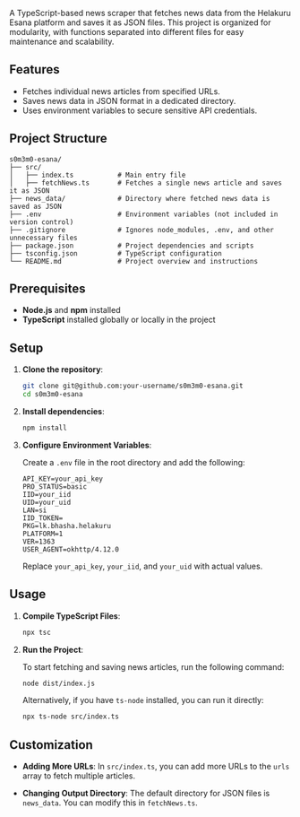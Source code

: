 A TypeScript-based news scraper that fetches news data from the Helakuru Esana platform and saves it as JSON files. This project is organized for modularity, with functions separated into different files for easy maintenance and scalability.

## Features

- Fetches individual news articles from specified URLs.
- Saves news data in JSON format in a dedicated directory.
- Uses environment variables to secure sensitive API credentials.

## Project Structure

```
s0m3m0-esana/
├── src/
│   ├── index.ts           # Main entry file
│   ├── fetchNews.ts       # Fetches a single news article and saves it as JSON
├── news_data/             # Directory where fetched news data is saved as JSON
├── .env                   # Environment variables (not included in version control)
├── .gitignore             # Ignores node_modules, .env, and other unnecessary files
├── package.json           # Project dependencies and scripts
├── tsconfig.json          # TypeScript configuration
└── README.md              # Project overview and instructions
```

## Prerequisites

- **Node.js** and **npm** installed
- **TypeScript** installed globally or locally in the project

## Setup

1. **Clone the repository**:

   ```bash
   git clone git@github.com:your-username/s0m3m0-esana.git
   cd s0m3m0-esana
   ```

2. **Install dependencies**:

   ```bash
   npm install
   ```

3. **Configure Environment Variables**:

   Create a `.env` file in the root directory and add the following:

   ```plaintext
   API_KEY=your_api_key
   PRO_STATUS=basic
   IID=your_iid
   UID=your_uid
   LAN=si
   IID_TOKEN=
   PKG=lk.bhasha.helakuru
   PLATFORM=1
   VER=1363
   USER_AGENT=okhttp/4.12.0
   ```

   Replace `your_api_key`, `your_iid`, and `your_uid` with actual values.

## Usage

1. **Compile TypeScript Files**:

   ```bash
   npx tsc
   ```

2. **Run the Project**:

   To start fetching and saving news articles, run the following command:

   ```bash
   node dist/index.js
   ```

   Alternatively, if you have `ts-node` installed, you can run it directly:

   ```bash
   npx ts-node src/index.ts
   ```

## Customization

- **Adding More URLs**: In `src/index.ts`, you can add more URLs to the `urls` array to fetch multiple articles.

- **Changing Output Directory**: The default directory for JSON files is `news_data`. You can modify this in `fetchNews.ts`.

